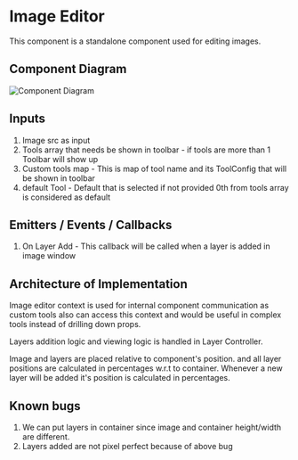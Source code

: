 # Image Editor

This component is a standalone component used for editing images.

## Component Diagram

![Component Diagram](https://user-images.githubusercontent.com/19300498/179340092-3caa4a11-0d2b-4f7f-b421-8da524fd7606.png)

## Inputs

1. Image src as input
2. Tools array that needs be shown in toolbar - if tools are more than 1 Toolbar will show up
3. Custom tools map - This is map of tool name and its ToolConfig that will be shown in toolbar
4. default Tool - Default that is selected if not provided 0th from tools array is considered as default

## Emitters / Events / Callbacks

1. On Layer Add - This callback will be called when a layer is added in image window

## Architecture of Implementation

Image editor context is used for internal component communication as custom tools also can access this context and would be useful in 
complex tools instead of drilling down props.

Layers addition logic and viewing logic is handled in Layer Controller.

Image and layers are placed relative to component's position. and all layer positions are calculated in percentages w.r.t to container. 
Whenever a new layer will be added it's position is calculated in percentages.

## Known bugs

1. We can put layers in container since image and container height/width are different.
2. Layers added are not pixel perfect because of above bug
